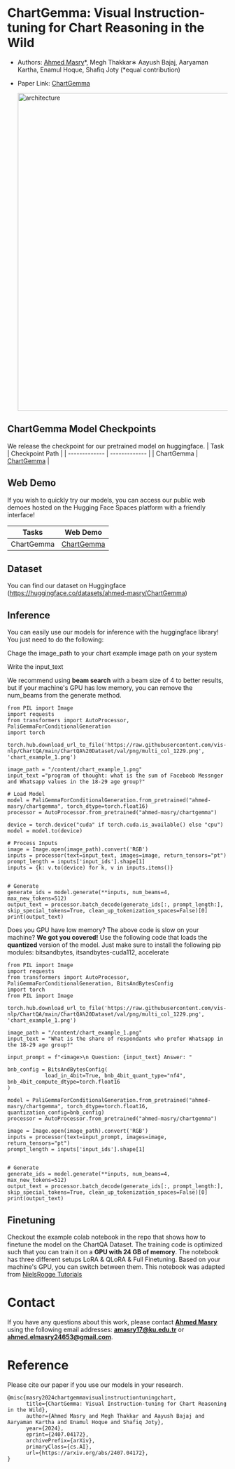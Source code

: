 # ChartGemma: Visual Instruction-tuning for Chart Reasoning in the Wild

* Authors: [Ahmed Masry](https://ahmedmasryku.github.io/)*, Megh Thakkar∗ Aayush Bajaj, Aaryaman Kartha, Enamul Hoque, Shafiq Joty (*equal contribution)
* Paper Link: [ChartGemma](https://arxiv.org/abs/2407.04172)


  <img width="724" alt="architecture" src="https://github.com/vis-nlp/ChartGemma/assets/47740795/2aa77ec1-bc5a-445b-8905-e7643ac5996b">


## ChartGemma Model Checkpoints
We release the checkpoint for our pretrained model on huggingface. 
| Task  | Checkpoint Path |
| ------------- | ------------- |
| ChartGemma  | [ChartGemma](https://huggingface.co/ahmed-masry/chartgemma)  |


## Web Demo
If you wish to quickly try our models, you can access our public web demoes hosted on the Hugging Face Spaces platform with a friendly interface!

| Tasks  | Web Demo |
| ------------- | ------------- |
| ChartGemma  | [ChartGemma](https://huggingface.co/spaces/ahmed-masry/ChartGemma) |

## Dataset
You can find our dataset on Huggingface (https://huggingface.co/datasets/ahmed-masry/ChartGemma) 

## Inference
You can easily use our models for inference with the huggingface library! You just need to do the following:

Chage the image_path to your chart example image path on your system

Write the input_text

We recommend using **beam search** with a beam size of 4 to better results, but if your machine's GPU has low memory, you can remove the num_beams from the generate method.


```
from PIL import Image
import requests
from transformers import AutoProcessor, PaliGemmaForConditionalGeneration
import torch

torch.hub.download_url_to_file('https://raw.githubusercontent.com/vis-nlp/ChartQA/main/ChartQA%20Dataset/val/png/multi_col_1229.png', 'chart_example_1.png')

image_path = "/content/chart_example_1.png"
input_text ="program of thought: what is the sum of Faceboob Messnger and Whatsapp values in the 18-29 age group?"

# Load Model
model = PaliGemmaForConditionalGeneration.from_pretrained("ahmed-masry/chartgemma", torch_dtype=torch.float16)
processor = AutoProcessor.from_pretrained("ahmed-masry/chartgemma")

device = torch.device("cuda" if torch.cuda.is_available() else "cpu")
model = model.to(device)

# Process Inputs
image = Image.open(image_path).convert('RGB')
inputs = processor(text=input_text, images=image, return_tensors="pt")
prompt_length = inputs['input_ids'].shape[1]
inputs = {k: v.to(device) for k, v in inputs.items()}


# Generate
generate_ids = model.generate(**inputs, num_beams=4, max_new_tokens=512)
output_text = processor.batch_decode(generate_ids[:, prompt_length:], skip_special_tokens=True, clean_up_tokenization_spaces=False)[0]
print(output_text)

```

Does you GPU have low memory? The above code is slow on your machine? **We got you covered!** Use the following code that loads the **quantized** version of the model. 
Just make sure to install the following pip modules: bitsandbytes, itsandbytes-cuda112, accelerate

```
from PIL import Image
import requests
from transformers import AutoProcessor, PaliGemmaForConditionalGeneration, BitsAndBytesConfig
import torch
from PIL import Image

torch.hub.download_url_to_file('https://raw.githubusercontent.com/vis-nlp/ChartQA/main/ChartQA%20Dataset/val/png/multi_col_1229.png', 'chart_example_1.png')

image_path = "/content/chart_example_1.png"
input_text = "What is the share of respondants who prefer Whatsapp in the 18-29 age group?"

input_prompt = f"<image>\n Question: {input_text} Answer: "

bnb_config = BitsAndBytesConfig(
            load_in_4bit=True, bnb_4bit_quant_type="nf4", bnb_4bit_compute_dtype=torch.float16
)

model = PaliGemmaForConditionalGeneration.from_pretrained("ahmed-masry/chartgemma", torch_dtype=torch.float16, quantization_config=bnb_config)
processor = AutoProcessor.from_pretrained("ahmed-masry/chartgemma")

image = Image.open(image_path).convert('RGB')
inputs = processor(text=input_prompt, images=image, return_tensors="pt")
prompt_length = inputs['input_ids'].shape[1]


# Generate
generate_ids = model.generate(**inputs, num_beams=4, max_new_tokens=512)
output_text = processor.batch_decode(generate_ids[:, prompt_length:], skip_special_tokens=True, clean_up_tokenization_spaces=False)[0]
print(output_text)
```

## Finetuning 
Checkout the example colab notebook in the repo that shows how to finetune the model on the ChartQA Dataset. 
The training code is optimized such that you can train it on a **GPU with 24 GB of memory**. 
The notebook has three different setups LoRA & QLoRA & Full Finetuning. Based on your machine's GPU, you can switch between them. 
This notebook was adapted from [NielsRogge Tutorials](https://github.com/NielsRogge/Transformers-Tutorials/blob/master/LLaVa/Fine_tune_LLaVa_on_a_custom_dataset_(with_PyTorch_Lightning).ipynb)

# Contact
If you have any questions about this work, please contact **[Ahmed Masry](https://ahmedmasryku.github.io/)** using the following email addresses: **amasry17@ku.edu.tr** or **ahmed.elmasry24653@gmail.com**.

# Reference
Please cite our paper if you use our models in your research. 

```
@misc{masry2024chartgemmavisualinstructiontuningchart,
      title={ChartGemma: Visual Instruction-tuning for Chart Reasoning in the Wild}, 
      author={Ahmed Masry and Megh Thakkar and Aayush Bajaj and Aaryaman Kartha and Enamul Hoque and Shafiq Joty},
      year={2024},
      eprint={2407.04172},
      archivePrefix={arXiv},
      primaryClass={cs.AI},
      url={https://arxiv.org/abs/2407.04172}, 
}
```
